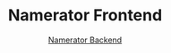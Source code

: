 <h1 align="center">Namerator Frontend</h1>

<p align="center">
<a href="https://github.com/hdytarsn/namerator_backend">Namerator Backend</a>
    </p>
